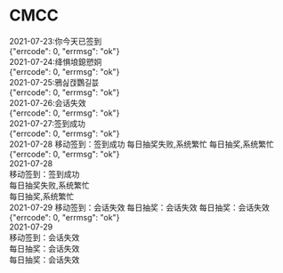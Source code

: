# CMCC

  
2021-07-23:你今天已签到  
{"errcode": 0, "errmsg": "ok"}  
2021-07-24:绛惧埌鎴愬姛  
{"errcode": 0, "errmsg": "ok"}  
2021-07-25:鴉싪캕鸚길븞  
{"errcode": 0, "errmsg": "ok"}  
2021-07-26:会话失效  
{"errcode": 0, "errmsg": "ok"}  
2021-07-27:签到成功  
{"errcode": 0, "errmsg": "ok"}  
2021-07-28 移动签到：签到成功 每日抽奖失败,系统繁忙 每日抽奖,系统繁忙  
{"errcode": 0, "errmsg": "ok"}  
2021-07-28  
移动签到：签到成功  
每日抽奖失败,系统繁忙  
每日抽奖,系统繁忙  
2021-07-29
移动签到：会话失效
每日抽奖：会话失效
每日抽奖：会话失效  
{"errcode": 0, "errmsg": "ok"}  
2021-07-29  
移动签到：会话失效  
每日抽奖：会话失效  
每日抽奖：会话失效